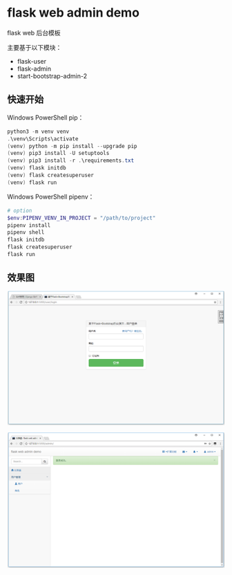 # flask web admin demo

flask web 后台模板

主要基于以下模块：

- flask-user
- flask-admin
- start-bootstrap-admin-2

## 快速开始

Windows PowerShell pip：

```PowerShell
python3 -m venv venv
.\venv\Scripts\activate
(venv) python -m pip install --upgrade pip
(venv) pip3 install -U setuptools
(venv) pip3 install -r .\requirements.txt
(venv) flask initdb
(venv) flask createsuperuser
(venv) flask run
```

Windows PowerShell pipenv：

```PowerShell
# option
$env:PIPENV_VENV_IN_PROJECT = "/path/to/project"
pipenv install
pipenv shell
flask initdb
flask createsuperuser
flask run
```

## 效果图

![login](screenshot/login.png)

![admin](screenshot/admin.png)
